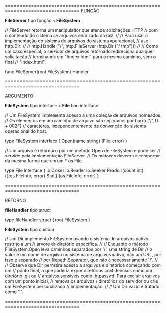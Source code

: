 ================================================================================
FUNÇÃO

**FileServer** tipo função < **FileSystem**

// FileServer retorna um manipulador que atende solicitações HTTP
// com o conteúdo do sistema de arquivos enraizado na raiz.
//
// Para usar a implementação do sistema de arquivos do sistema operacional,
// use http.Dir:
//
// http.Handle ("/", http.FileServer (http.Dir ("/ tmp")))
//
// Como um caso especial, o servidor de arquivos retornado redireciona qualquer solicitação
// terminando em "/index.html" para o mesmo caminho, sem o final
// "index.html".

func FileServer(root FileSystem) Handler

================================================================================

ARGUMENTO

**FileSystem** tipo interface < **File** tipo interface

// Um ​​FileSystem implementa acesso a uma coleção de arquivos nomeados.
// Os elementos em um caminho de arquivo são separados por barra ('/', U + 002F)
// caracteres, independentemente da convenção do sistema operacional do host.

type FileSystem interface {
	Open(name string) (File, error)
}

// Um ​​arquivo é retornado por um método Open de FileSystem e pode ser
// servido pela implementação FileServer.
// Os métodos devem se comportar da mesma forma que em um * os.File.

type File interface {
	io.Closer
	io.Reader
	io.Seeker
	Readdir(count int) ([]os.FileInfo, error)
	Stat() (os.FileInfo, error)
}

================================================================================

RETORNO

**fileHandler** tipo struct

type fileHandler struct {
	root FileSystem
}

**FileSystem** tipo custom

// Um ​​Dir implementa FileSystem usando o sistema de arquivos nativo restrito a um
// árvore de diretório específica.
//
// Enquanto o método FileSystem.Open leva caminhos separados por '/', uma string de Dir
// o valor é um nome de arquivo no sistema de arquivos nativo, não um URL, por isso é separado
// por filepath.Separator, que não é necessariamente '/'.
//
// Observe que Dir permitirá acesso a arquivos e diretórios começando com um
// ponto final, o que poderia expor diretórios confidenciais como um diretório .git ou
// arquivos sensíveis como .htpasswd. Para excluir arquivos com um ponto inicial,
// remova os arquivos / diretórios do servidor ou crie um FileSystem personalizado
// implementação.
//
// Um ​​Dir vazio é tratado como ".".

================================================================================

